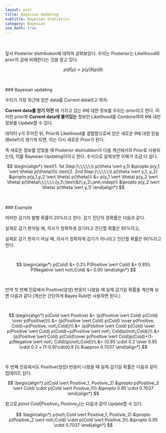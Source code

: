 ```yaml
---
layout: post
title: Bayesian Updating
subtitle: Bayesian Statistics
category: Bayesian
use_math: true
---
```


<br>
<br>
앞서 Posterior distribution에 대하여 살펴보았다. 우리는 Posterior는 Likelihood와 prior의 곱에 비례한다는 것을 알고 있다.

$$ p(\theta \vert y) \propto p(y \vert \theta) p(\theta)$$

<br>
<br>
### Bayesian updating

우리가 가장 최근에 얻은 data를 Current data라고 하자.

__Current data를 얻기 이전__ 에 가지고 있는 $\theta$에 대한 정보를 우리는 prior라고 한다. 이러한 prior와 __Current data에 들어있는__ 정보인 Likelihood를 Combine하여 $\theta$에 대한 정보를 Update할 수 있다.

데이터 y가 주어진 뒤, Prior와 Likelihood를 결합함으로써 얻은 새로운 $\theta$에 대한 믿음(Belief)이 생기게 되면, 이는 다시 새로운 Prior가 된다.

즉 새로운 정보를 얻었을 때 Posterior distriubtion이 다음 계산에서의 Prior로 사용되는데, 이를 Bayesian Updating이라고 한다. 수식으로 살펴보면 이해가 조금 더 쉽다.

$$
\begin{align*}
\text{1. 1st Step:}\;\;\;\;\;\\
p(\theta \vert y_1) &\propto p(y_1 \vert \theta) p(\theta)\\\\
\text{2. 2nd Step:}\;\;\;\;\;\\
p(\theta \vert y_1, y_2) &\propto p(y_1,y_2 \vert \theta) p(\theta)\\
&= p(y_1 \vert \theta) p(y_2 \vert \theta) p(\theta)\;\;\;\;\;\;(y_1\;\text{&}\;y_2\;are\;indep)\\
&\propto p(y_2 \vert \theta) p(\theta \vert y_1)
\end{align*}
$$

<br>
<br>
### Example

어떠한 감기의 발병 확률이 20%라고 한다. 감기 진단의 정확률은 다음과 같다.

실제로 감기 환자일 때, 의사가 정확하게 감기라고 진단할 확률은 95%이고,

실제로 감기 환자가 아닐 때, 의사가 정확하게 감기가 아니라고 진단할 확률은 90%라고 한다.

<br>

$$
\begin{align*}
p(Cold) &= 0.2\\
P(Positive \vert Cold) &= 0.95\\
P(Negative \vert not\;Cold) &= 0.90
\end{align*}
$$

<br>

만약 첫 번째 진료에서 Positive(양성) 반응이 나왔을 때 실제 감기일 확률을 계산해 보면 다음과 같다.(계산은 간단하게 Bayes Rule만 사용하면 된다.)

<br>

$$
\begin{align*}
p(Cold \vert Positive) &= {p(Positive \vert Cold) p(Cold) \over p(Positive)}\\
&= {p(Positive \vert Cold) p(Cold) \over p(Positive, Cold)+p(Positive, not\;Cold)}\\
&= {p(Positive \vert Cold) p(Cold) \over p(Positive \vert Cold) p(Cold)+p(Positive \vert not\; Cold)p(not\;Cold)}\\
&= {p(Positive \vert Cold) p(Cold)\over p(Positive \vert Cold)p(Cold)+(1-p(Negative \vert not\; Cold))p(not\;Cold)}\\
&= {0.95 \cdot 0.2 \over 0.95 \cdot 0.2 + (1-0.9)\cdot0.8 }\\
&\approx 0.7037
\end{align*}
$$

<br>

두 번째 진료에서도 Positive(양성) 반응이 나왔을 때 실제 감기일 확률은 다음과 같이 업데이트 된다.

$$
\begin{align*}
p(Cold \vert Positive_1, Postivie_2) &\propto p(Positive_2 \vert Cold) \cdot p(Cold \vert Positive_1)\\
&\propto 0.95 \cdot 0.7037
\end{align*}
$$

참고로 $p(not \; Cold \vert Positive_1, Postivie_2)$는 다음과 같이 Update할 수 있다.

$$
\begin{align*}
p(not\;Cold \vert Positive_1, Postivie_2) &\propto p(Positive_2 \vert not\;Cold) \cdot p(Cold \vert Positive_1)\\
&\propto 0.95 \cdot 0.7037
\end{align*}
$$

<br>
<br>

